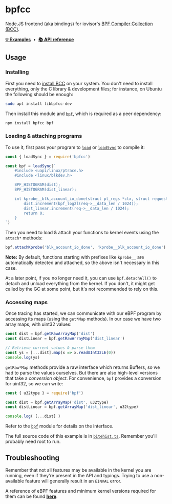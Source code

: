 # bpfcc

Node.JS frontend (aka bindings) for iovisor's [BPF Compiler Collection (BCC)](https://github.com/iovisor/bcc).

**[💡 Examples](./examples)** &nbsp;•&nbsp; **[📚 API reference](https://bpfcc.alba.sh/docs/globals.html)**


## Usage

### Installing

First you need to [install BCC](https://github.com/iovisor/bcc/blob/master/INSTALL.md) on your system. You don't need to install everything, only the C library & development files; for instance, on Ubuntu the following should be enough:

~~~ bash
sudo apt install libbpfcc-dev
~~~

Then install this module and [`bpf`][], which is required as a peer dependency:

~~~ bash
npm install bpfcc bpf
~~~

### Loading & attaching programs

To use it, first pass your program to [`load`][] or [`loadSync`][] to compile it:

~~~ typescript
const { loadSync } = require('bpfcc')

const bpf = loadSync(`
    #include <uapi/linux/ptrace.h>
    #include <linux/blkdev.h>

    BPF_HISTOGRAM(dist);
    BPF_HISTOGRAM(dist_linear);

    int kprobe__blk_account_io_done(struct pt_regs *ctx, struct request *req) {
        dist.increment(bpf_log2l(req->__data_len / 1024));
        dist_linear.increment(req->__data_len / 1024);
        return 0;
    }
`)
~~~

Then you need to load & attach your functions to kernel events using
the `attach*` methods:

~~~ typescript
bpf.attachKprobe('blk_account_io_done', 'kprobe__blk_account_io_done')
~~~

**Note:** By default, functions starting with prefixes like `kprobe__` are automatically detected and attached, so the above isn't necessary in this case.

At a later point, if you no longer need it, you can use `bpf.detachAll()` to detach and unload everything from the kernel. If you don't, it might get called by the GC at some point, but it's not recommended to rely on this.

### Accessing maps

Once tracing has started, we can communicate with our eBPF program by accessing its maps (using the `get*Map` methods). In our case we have two array maps, with uint32 values:

~~~ typescript
const dist = bpf.getRawArrayMap('dist')
const distLinear = bpf.getRawArrayMap('dist_linear')

// Retrieve current values & parse them
const ys = [...dist].map(x => x.readUInt32LE(0))
console.log(ys)
~~~

`getRaw*Map` methods provide a raw interface which returns Buffers, so we had to parse the values ourselves. But there are also high-level versions that take a *conversion object*. For convenience, `bpf` provides a conversion for uint32, so we can write:

~~~ typescript
const { u32type } = require('bpf')

const dist = bpf.getArrayMap('dist', u32type)
const distLinear = bpf.getArrayMap('dist_linear', u32type)

console.log( [...dist] )
~~~

Refer to the [`bpf`][] module for details on the interface.

The full source code of this example is in [`bitehist.ts`](examples/bitehist.ts).
Remember you'll probably need root to run.


## Troubleshooting

Remember that not all features may be available in the kernel you are running, even if they're present in the API and typings. Trying to use a non-available feature will generally result in an `EINVAL` error.

A reference of eBPF features and minimum kernel versions required for them can be found **[here](https://github.com/iovisor/bcc/blob/master/docs/kernel-versions.md)**.



[`bpf`]: https://github.com/mildsunrise/node_bpf
[`loadSync`]: https://bpfcc.alba.sh/docs/globals.html#loadsync
[`load`]: https://bpfcc.alba.sh/docs/globals.html#load
